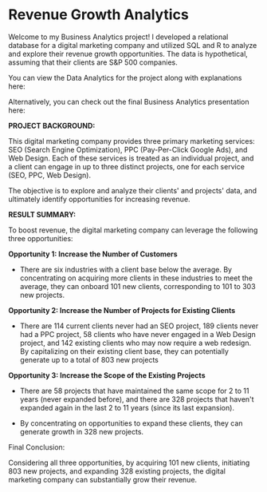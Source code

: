# Revenue Growth Analytics

Welcome to my Business Analytics project! I developed a relational database for a digital marketing company and utilized SQL and R to analyze and explore their revenue growth opportunities. The data is hypothetical, assuming that their clients are S&P 500 companies.

You can view the Data Analytics for the project along with explanations here: 

Alternatively, you can check out the final Business Analytics presentation here: 

**PROJECT BACKGROUND:**

This digital marketing company provides three primary marketing services: SEO (Search Engine Optimization), PPC (Pay-Per-Click Google Ads), and Web Design. Each of these services is treated as an individual project, and a client can engage in up to three distinct projects, one for each service (SEO, PPC, Web Design).

The objective is to explore and analyze their clients' and projects' data, and ultimately identify opportunities for increasing revenue.

**RESULT SUMMARY:**

To boost revenue, the digital marketing company can leverage the following three opportunities:

**Opportunity 1: Increase the Number of Customers**

* There are six industries with a client base below the average. By concentrating on acquiring more clients in these industries to meet the average, they can onboard 101 new clients, corresponding to 101 to 303 new projects.


**Opportunity 2: Increase the Number of Projects for Existing Clients**

* There are 114 current clients never had an SEO project, 189 clients never had a PPC project, 58 clients who have never engaged in a Web Design project, and 142 existing clients who may now require a web redesign. By capitalizing on their existing client base, they can potentially generate up to a total of 803 new projects

**Opportunity 3: Increase the Scope of the Existing Projects**

* There are 58 projects that have maintained the same scope for 2 to 11 years (never expanded before), and there are 328 projects that haven't expanded again in the last 2 to 11 years (since its last expansion). 

* By concentrating on opportunities to expand these clients, they can generate growth in 328 new projects.

Final Conclusion: 

Considering all three opportunities, by acquiring 101 new clients, initiating 803 new projects, and expanding 328 existing projects, the digital marketing company can substantially grow their revenue. 


